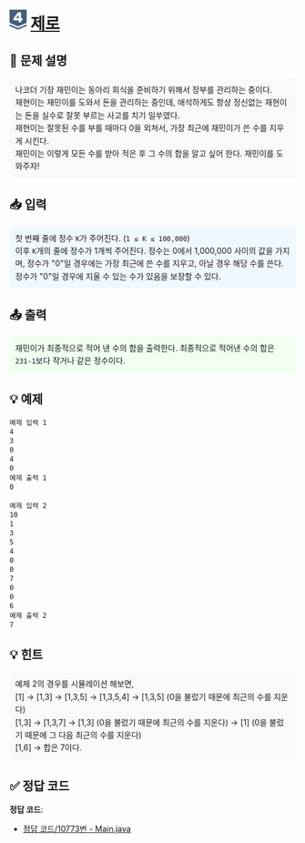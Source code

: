 <!-- ChatGPT를 사용하여 꾸몄습니다 -->
# <img src="https://github.com/GUBBIB/BaekJoonCode/blob/main/Tier_Img/Silver-4.svg" alt="티어그림" width="30px" height="35px"> [제로](https://www.acmicpc.net/problem/10773)

<h2>📝 문제 설명</h2>
<div style="background-color: #f9f9f9; padding: 10px; border-radius: 5px; line-height: 1.6;">
    나코더 기장 재민이는 동아리 회식을 준비하기 위해서 장부를 관리하는 중이다.<br>
    재현이는 재민이를 도와서 돈을 관리하는 중인데, 애석하게도 항상 정신없는 재현이는 돈을 실수로 잘못 부르는 사고를 치기 일쑤였다.<br>
    재현이는 잘못된 수를 부를 때마다 0을 외쳐서, 가장 최근에 재민이가 쓴 수를 지우게 시킨다.<br>
    재민이는 이렇게 모든 수를 받아 적은 후 그 수의 합을 알고 싶어 한다. 재민이를 도와주자!
</div>

<h2>📥 입력</h2>
<div style="background-color: #f0f8ff; padding: 10px; border-radius: 5px; line-height: 1.6;">
    첫 번째 줄에 정수 <code>K</code>가 주어진다. (<code>1 ≤ K ≤ 100,000</code>)<br>
    이후 <code>K</code>개의 줄에 정수가 1개씩 주어진다. 정수는 0에서 1,000,000 사이의 값을 가지며, 정수가 "0"일 경우에는 가장 최근에 쓴 수를 지우고, 아닐 경우 해당 수를 쓴다.<br>
    정수가 "0"일 경우에 지울 수 있는 수가 있음을 보장할 수 있다.
</div>

<h2>📤 출력</h2>
<div style="background-color: #f0fff0; padding: 10px; border-radius: 5px; line-height: 1.6;">
    재민이가 최종적으로 적어 낸 수의 합을 출력한다. 최종적으로 적어낸 수의 합은 <code>231-1</code>보다 작거나 같은 정수이다.
</div>

<h2>💡 예제</h2>

```plaintext
예제 입력 1
4
3
0
4
0
예제 출력 1
0

예제 입력 2
10
1
3
5
4
0
0
7
0
0
6
예제 출력 2
7
```
<h2>💡 힌트</h2> 
<div style="background-color: #f9f9f9; padding: 10px; border-radius: 5px; line-height: 1.6;">
예제 2의 경우를 시뮬레이션 해보면,<br> 
[1] → [1,3] → [1,3,5] → [1,3,5,4] → [1,3,5] (0을 불렀기 때문에 최근의 수를 지운다)<br> 
[1,3] → [1,3,7] → [1,3] (0을 불렀기 때문에 최근의 수를 지운다) → [1] (0을 불렀기 때문에 그 다음 최근의 수를 지운다)<br> 
[1,6] → 합은 7이다. </div> 

## ✅ 정답 코드
**정답 코드**:
- [정답 코드/10773번 - Main.java](https://github.com/GUBBIB/BaekJoonCode/tree/main/Silver/10773%EB%B2%88%20-%20%EC%A0%9C%EB%A1%9C/%EC%A0%95%EB%8B%B5%EC%BD%94%EB%93%9C)
